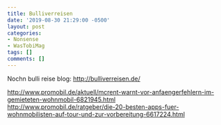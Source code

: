 ```yaml
---
title: Bulliverreisen
date: '2019-08-30 21:29:00 -0500'
layout: post
categories:
- Nonsense
- WasTobiMag
tags: []
comments: []
---
```

Nochn bulli reise blog: <http://bulliverreisen.de/>

<http://www.promobil.de/aktuell/mcrent-warnt-vor-anfaengerfehlern-im-gemieteten-wohnmobil-6821945.html>  
<http://www.promobil.de/ratgeber/die-20-besten-apps-fuer-wohnmobilisten-auf-tour-und-zur-vorbereitung-6617224.html>